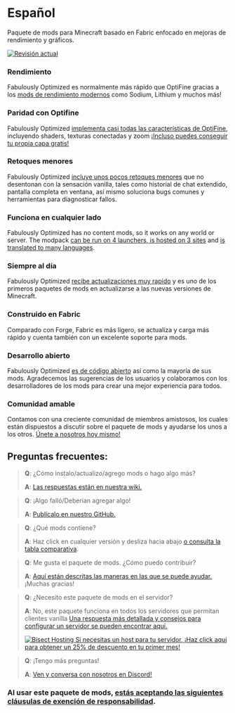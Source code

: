 # Español

Paquete de mods para Minecraft basado en Fabric enfocado en mejoras de rendimiento y gráficos.

[![Revisión actual](https://img.youtube.com/vi/bb8G9X5Q_4I/hqdefault.jpg)](https://www.youtube.com/watch?v=bb8G9X5Q_4I)

### Rendimiento

Fabulously Optimized es normalmente más rápido que OptiFine gracias a los [mods de rendimiento modernos][1] como Sodium, Lithium y muchos más!

### Paridad con Optifine

Fabulously Optimized [implementa casi todas las características de OptiFine][2], incluyendo shaders, texturas conectadas y zoom [¡Incluso puedes conseguir tu propia capa gratis!][3]

### Retoques menores

Fabulously Optimized [incluye unos pocos retoques menores][4] que no desentonan con la sensación vanilla, tales como historial de chat extendido, pantalla completa en ventana, así mismo soluciona bugs comunes y herramientas para diagnosticar fallos.

### Funciona en cualquier lado

Fabulously Optimized has no content mods, so it works on any world or server. The modpack [can be run on 4 launchers, is hosted on 3 sites][6] and [is translated to many languages][7].

### Siempre al día

Fabulously Optimized [recibe actualizaciones muy rapido][5] y es uno de los primeros paquetes de mods en actualizarse a las nuevas versiones de Minecraft.

### Construido en Fabric

Comparado con Forge, Fabric es más ligero, se actualiza y carga más rápido y cuenta también con un excelente soporte para mods.

### Desarrollo abierto

Fabulously Optimized [es de código abierto][8] así como la mayoría de sus mods. Agradecemos las sugerencias de los usuarios y colaboramos con los desarrolladores de los mods para crear una mejor experiencia para todos.

### Comunidad amable

Contamos con una creciente comunidad de miembros amistosos, los cuales están dispuestos a discutir sobre el paquete de mods y ayudarse los unos a los otros. [Únete a nosotros hoy mismo!][10]

## Preguntas frecuentes:

> **Q**: ¿Cómo instalo/actualizo/agrego mods o hago algo más?
> 
> **A**: [Las respuestas están en nuestra wiki.][11]


> **Q**: ¡Algo falló/Deberian agregar algo!
> 
> **A**: [Publícalo en nuestro GitHub.][8]


> **Q**: ¿Qué mods contiene?
> 
> **A**: Haz click en cualquier versión y desliza hacia abajo [o consulta la tabla comparativa][12].


> **Q**: Me gusta el paquete de mods. ¿Cómo puedo contribuir?
> 
> **A**: [Aquí están descritas las maneras en las que se puede ayudar.][16] ¡Muchas gracias!


> **Q**: ¿Necesito este paquete de mods en el servidor?
> 
> **A**: No, este paquete funciona en todos los servidores que permitan clientes vanilla [Una respuesta más detallada y consejos para configurar un servidor se pueden encontrar aquí.][13]
> 
> [![Bisect Hosting](https://i.ibb.co/gr9mSxW/image.png) Si necesitas un host para tu servidor, ¡Haz click aquí para obtener un 25% de descuento en tu primer mes!][14]


> **Q**: ¡Tengo más preguntas!
> 
> **A**: [Ven y conversa con nosotros en Discord!][10]

### Al usar este paquete de mods, [estás aceptando las siguientes cláusulas de exención de responsabilidad][15].

[1]: https://github.com/Fabulously-Optimized/fabulously-optimized/blob/main/INCLUDED-MODS.md#smooth
[2]: https://fabulously-optimized.gitbook.io/modpack/readme/give-up-optifine
[3]: https://fabulously-optimized.gitbook.io/modpack/readme/free-cape
[4]: https://github.com/Fabulously-Optimized/fabulously-optimized/blob/main/INCLUDED-MODS.md#functional
[5]: https://github.com/Fabulously-Optimized/fabulously-optimized/blob/main/CHANGELOG.md
[6]: https://github.com/Fabulously-Optimized/fabulously-optimized#downloads
[7]: https://fabulously-optimized.gitbook.io/modpack/readme/language-support
[8]: https://github.com/Fabulously-Optimized/fabulously-optimized
[8]: https://github.com/Fabulously-Optimized/fabulously-optimized
[10]: https://fabulously-optimized.github.io/discord
[10]: https://fabulously-optimized.github.io/discord
[11]: https://fabulously-optimized.gitbook.io/modpack/
[12]: https://github.com/Fabulously-Optimized/fabulously-optimized/blob/main/INCLUDED-MODS.md
[13]: https://fabulously-optimized.gitbook.io/modpack/readme/server-setup
[14]: https://www.bisecthosting.com/clients/aff.php?aff=2604
[15]: https://github.com/Fabulously-Optimized/fabulously-optimized#disclaimers
[16]: https://github.com/Fabulously-Optimized/fabulously-optimized/blob/main/CONTRIBUTING.md
